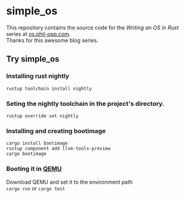 # simple_os
This repository contains the source code for the _Writing an OS in Rust_ series at [os.phil-opp.com](https://os.phil-opp.com).  
Thanks for this awesome blog series.

## Try simple_os
### Installing rust nightly  
`rustup toolchain install nightly`  

### Seting the nightly toolchain in the project's directory.  
`rustup override set nightly`  

### Installing and creating bootimage  
`cargo install bootimage`  
`rustup component add llvm-tools-preview`  
`cargo bootimage`  

### Booting it in [QEMU](https://www.qemu.org/)  
Download QEMU and set it to the environment path  
`cargo run` or `cargo test`

